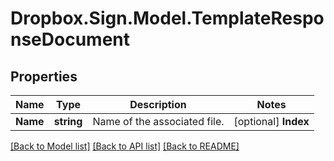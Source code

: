 # Dropbox.Sign.Model.TemplateResponseDocument

## Properties

Name | Type | Description | Notes
------------ | ------------- | ------------- | -------------
**Name** | **string** |  Name of the associated file.  | [optional] **Index** | **int** |  Document ordering, the lowest index is displayed first and the highest last (0-based indexing).  | [optional] **FieldGroups** | [**List&lt;TemplateResponseDocumentFieldGroup&gt;**](TemplateResponseDocumentFieldGroup.md) |  An array of Form Field Group objects.  | [optional] **FormFields** | [**List&lt;TemplateResponseDocumentFormFieldBase&gt;**](TemplateResponseDocumentFormFieldBase.md) |  An array of Form Field objects containing the name and type of each named field.  | [optional] **CustomFields** | [**List&lt;TemplateResponseDocumentCustomFieldBase&gt;**](TemplateResponseDocumentCustomFieldBase.md) |  An array of Form Field objects containing the name and type of each named field.  | [optional] **StaticFields** | [**List&lt;TemplateResponseDocumentStaticFieldBase&gt;**](TemplateResponseDocumentStaticFieldBase.md) |  An array describing static overlay fields. **NOTE:** Only available for certain subscriptions.  | [optional] 

[[Back to Model list]](../README.md#documentation-for-models) [[Back to API list]](../README.md#documentation-for-api-endpoints) [[Back to README]](../README.md)

